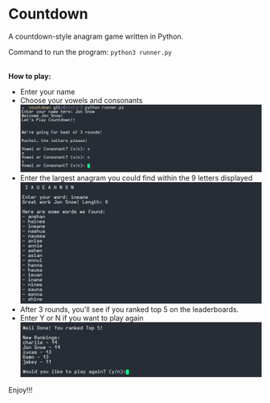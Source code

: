 # Countdown
A countdown-style anagram game written in Python. <br>

Command to run the program: `python3 runner.py` <br></br>

**How to play:** 
* Enter your name
* Choose your vowels and consonants <br> ![Step 1](./imgs/countdownStep1.JPG)
* Enter the largest anagram you could find within the 9 letters displayed <br> ![Step 2](./imgs/countdownStep2.JPG)
* After 3 rounds, you'll see if you ranked top 5 on the leaderboards. 
* Enter Y or N if you want to play again <br> ![Step 3](./imgs/countdownStep3.JPG)

Enjoy!!!